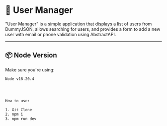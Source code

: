 # 🚀 User Manager

"User Manager" is a simple application that displays a list of users from DummyJSON, allows searching for users, and provides a form to add a new user with email or phone validation using AbstractAPI.

---

## 📦 Node Version

Make sure you're using:

```bash
Node v18.20.4




How to use:

1. Git Clone
2. npm i
3. npm run dev
```

